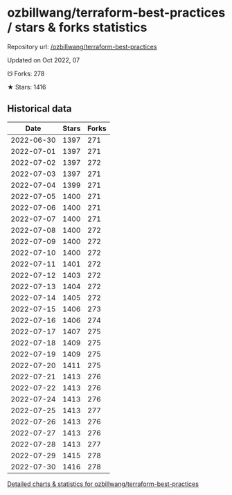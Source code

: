 # ozbillwang/terraform-best-practices / stars & forks statistics

Repository url: [/ozbillwang/terraform-best-practices](https://github.com/ozbillwang/terraform-best-practices)

Updated on Oct 2022, 07

☋ Forks: 278

★ Stars: 1416

## Historical data
| Date | Stars | Forks |
|------|-------|-------|
| 2022-06-30 | 1397 | 271 | 
| 2022-07-01 | 1397 | 271 | 
| 2022-07-02 | 1397 | 272 | 
| 2022-07-03 | 1397 | 271 | 
| 2022-07-04 | 1399 | 271 | 
| 2022-07-05 | 1400 | 271 | 
| 2022-07-06 | 1400 | 271 | 
| 2022-07-07 | 1400 | 271 | 
| 2022-07-08 | 1400 | 272 | 
| 2022-07-09 | 1400 | 272 | 
| 2022-07-10 | 1400 | 272 | 
| 2022-07-11 | 1401 | 272 | 
| 2022-07-12 | 1403 | 272 | 
| 2022-07-13 | 1404 | 272 | 
| 2022-07-14 | 1405 | 272 | 
| 2022-07-15 | 1406 | 273 | 
| 2022-07-16 | 1406 | 274 | 
| 2022-07-17 | 1407 | 275 | 
| 2022-07-18 | 1409 | 275 | 
| 2022-07-19 | 1409 | 275 | 
| 2022-07-20 | 1411 | 275 | 
| 2022-07-21 | 1413 | 276 | 
| 2022-07-22 | 1413 | 276 | 
| 2022-07-24 | 1413 | 276 | 
| 2022-07-25 | 1413 | 277 | 
| 2022-07-26 | 1413 | 276 | 
| 2022-07-27 | 1413 | 276 | 
| 2022-07-28 | 1413 | 277 | 
| 2022-07-29 | 1415 | 278 | 
| 2022-07-30 | 1416 | 278 | 


[Detailed charts & statistics for ozbillwang/terraform-best-practices](https://reviewgithub.com/rep/ozbillwang/terraform-best-practices)
